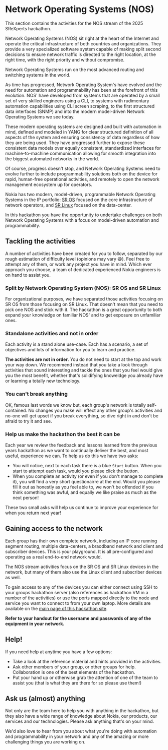 # Network Operating Systems (NOS)

This section contains the activities for the NOS stream of the 2025 SReXperts hackathon.

Network Operating Systems (NOS) sit right at the heart of the Internet and operate the critical infrastructure of both countries and organizations.  They provide a very specialized software system capable of making split second decisions to ensure network traffic is directed to the right location, at the right time, with the right priority and without compromise.

Network Operating Systems run on the most advanced routing and switching systems in the world.

As time has progressed, Network Operating System's have evolved and the need for automation and programmability has been at the forefront of this evolution.  NOS' have developed from systems that are operated by a small set of very skilled engineers using a CLI, to systems with rudimentary automation capabilities using CLI screen scraping, to the first structured data interfaces (SNMP) and into the modern model-driven Network Operating Systems we see today.  

These modern operating systems are designed and built with automation in mind, defined and modeled in YANG for clear structured definition of all aspects of the system and ensuring consistency of data regardless of how they are being used.  They have progressed further to expose these consistent data models over equally consistent, standardized interfaces for machine-to-machine communication allowing for smooth integration into the biggest automated networks in the world.

Of course, progress doesn't stop, and Network Operating Systems need to evolve further to include programmability solutions both on the device for rapid, human-free operational activities, and remotely to open the network management ecosystem up for operators.

Nokia has two modern, model-driven, programmable Network Operating Systems in the IP portfolio: [SR OS](https://www.nokia.com/ip-networks/service-router-operating-system-nos/) focused on the core infrastructure of network operators, and [SR Linux](https://www.nokia.com/ip-networks/service-router-linux-NOS/) focused on the data-center.

In this hackathon you have the opportunity to undertake challenges on both Network Operating Systems with a focus on model-driven automation and programmability.

## Tackling the activities

A number of activities have been created for you to follow, separated by our rough estimation of difficulty level (opinions may vary :smile:).  Feel free to attempt any of them, or work any project you have in mind.  Which ever approach you choose, a team of dedicated experienced Nokia engineers is on hand to assist you.

### Split by Network Operating System (NOS): SR OS and SR Linux

For organizational purposes, we have separated those activities focusing on SR OS from those focusing on SR Linux.  That doesn't mean that you need to pick one NOS and stick with it.  The hackathon is a great opportunity to both expand your knowledge on familiar NOS' and to get exposure on unfamiliar ones.

### Standalone activities and not in order

Each activity is a stand alone use-case.  Each has a scenario, a set of objectives and lots of information for you to learn and practice.  

**The activities are not in order**.  You do not need to start at the top and work your way down.  We recommend instead that you take a look through activities that sound interesting and tackle the ones that you feel would give you the most benefit, whether that's solidifying knoweldge you already have or learning a totally new technology.

### You can't break anything

OK, famous last words we know but, each group's network is totally self-contained.  No changes you make will effect any other group's activities and no-one will get upset if you break everything, so dive right in and don't be afraid to try it and see.

### Help us make the hackathon the best it can be

Each year we review the feedback and lessons learned from the previous years hackathon as we want to continually deliver the best, and most useful, experience we can.  To help us do this we have two asks:

- You will notice, next to each task there is a blue `Start` button.  When you start to attempt each task, would you please click the button.
- When you complete an activity (or even if you don't manage to complete it), you will find a very short questionairre at the end.  Would you please fill it out as honestly as you feel able to, we won't be offended if you think something was awful, and equally we like praise as much as the next person!

These two small asks will help us continue to improve your experience for when you return next year!

## Gaining access to the network

Each group has their own complete network, including an IP core running segment routing, multiple data-centers, a braodband network and client and subscriber devices.  This is your playground.  It is all pre-configured and operating as a real end-to-end network would.  

The NOS stream activities focus on the SR OS and SR Linux devices in the network, but many of them also use the Linux client and subscriber devices as well.

To gain access to any of the devices you can either connect using SSH to your groups hackathon server (also references as hackathon VM in a number of the activities) or use the ports mapped directly to the node and service you want to connect to from your own laptop.  More details are available on the [main page of this hackathon site](../index.md).

**Refer to your handout for the username and passwords of any of the equipment in your network.**

## Help!

If you need help at anytime you have a few options:


- Take a look at the reference material and hints provided in the activities.
- Ask other members of your group, or other groups for help.  Collaboration is one of the best elements of the hackathon.
- Put your hand up or otherwise grab the attention of one of the team to assist you (that is what they are there for so please use them!)

## Ask us (almost) anything

Not only are the team here to help you with anything in the hackathon, but they also have a wide range of knowledge about Nokia, our products, our services and our technologies.  Please ask anything that's on your mind.

We'd also love to hear from you about what you're doing with automation and programmability in your network and any of the amazing or more challenging things you are working on.
